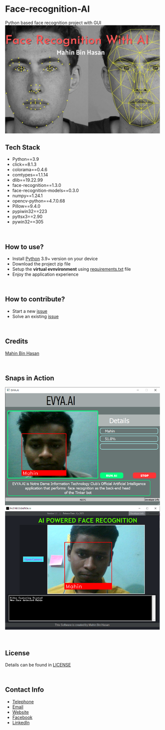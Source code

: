 # Face-recognition-AI
Python based face recognition project with GUI
![cover.png](Other/cover.png)
<br>

## Tech Stack
 - Python==3.9
 - click==8.1.3
 - colorama==0.4.6
 - comtypes==1.1.14
 - dlib==19.22.99
 - face-recognition==1.3.0
 - face-recognition-models==0.3.0
 - numpy==1.24.1
 - opencv-python==4.7.0.68
 - Pillow==9.4.0
 - pypiwin32==223
 - pyttsx3==2.90
 - pywin32==305

<br>

## How to use?
- Install [Python](https://www.python.org/downloads/) 3.9+ version on your device
- Download the project zip file
- Setup the **virtual evnvironment** using [requirements.txt](requirements.txt) file
- Enjoy the application experience

<br>

## How to contribute?
- Start a new [issue](https://github.com/mahinbinhasan/Face-recognition-AI/issues/new)
- Solve an existing [issue](https://github.com/mahinbinhasan/Face-recognition-AI/issues)

<br>

## Credits
[Mahin Bin Hasan](https://www.facebook.com/root.mahin)


<br>

## Snaps in Action

![New Version](Other/snap1.png)
![Old version](Other/snap.png)


<br>

## License
Details can be found in [LICENSE](LICENSE)

<br>

## Contact Info
- [Telephone](tel:01580-906164)
- [Email](mailto:allmahin149@gmail.com)
- [Website](http://mahin.ml/)
- [Facebook](https://www.facebook.com/root.mahin)
- [LinkedIn](https://www.linkedin.com/in/mahinbinhasan/)
